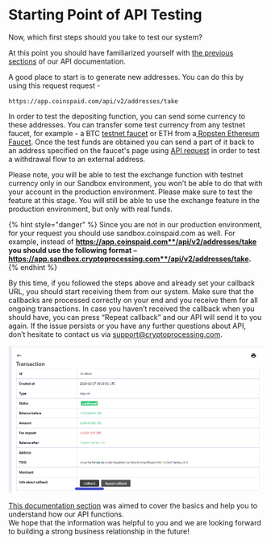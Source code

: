 # Starting Point of API Testing

Now, which first steps should you take to test our system?

At this point you should have familiarized yourself with [the previous sections](../api-documentation/api-reference.md) of our API documentation.

A good place to start is to generate new addresses. You can do this by using this request request - 

```text
https://app.coinspaid.com/api/v2/addresses/take
```

In order to test the depositing function, you can send some currency to these addresses. You can transfer some test currency from any testnet faucet, for example - a BTC [testnet faucet](https://testnet-faucet.mempool.co/) or ETH from a[ Ropsten Ethereum Faucet](https://faucet.ropsten.be/). Once the test funds are obtained you can send a part of it back to an address specified on the faucet's page using [API request](../api-documentation/api-reference.md#withdraw-cryptocurrency) in order to test a withdrawal flow to an external address.

Please note, you will be able to test the exchange function with testnet currency only in our Sandbox environment, you won’t be able to do that with your account in the production environment. Please make sure to test the feature at this stage. You will still be able to use the exchange feature in the production environment, but only with real funds.

{% hint style="danger" %}
Since you are not in our production environment, for your request you should use sandbox.coinspaid.com as well. For example, instead of **https://app.coinspaid.com**/api/v2/addresses/take you should use the following format – **https://app.sandbox.cryptoprocessing.com**/api/v2/addresses/take**.**
{% endhint %}

By this time, if you followed the steps above and already set your callback URL, you should start receiving them from our system. Make sure that the callbacks are processed correctly on your end and you receive them for all ongoing transactions. In case you haven’t received the callback when you should have, you can press “Repeat callback” and our API will send it to you again. If the issue persists or you have any further questions about API, don’t hesitate to contact us via [support@cryptoprocessing.com](mailto:support@cryptoprocessing.com).

![](../.gitbook/assets/15.png)

[This documentation section](./) was aimed to cover the basics and help you to understand how our API functions.  
We hope that the information was helpful to you and we are looking forward to building a strong business relationship in the future!

